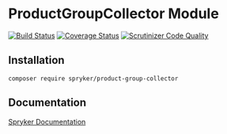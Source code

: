 # ProductGroupCollector Module
[![Build Status](https://travis-ci.org/spryker/ProductGroupCollector.svg)](https://travis-ci.org/spryker/ProductGroupCollector)
[![Coverage Status](https://coveralls.io/repos/github/spryker/ProductGroupCollector/badge.svg)](https://coveralls.io/github/spryker/ProductGroupCollector)
[![Scrutinizer Code Quality](https://scrutinizer-ci.com/g/spryker/ProductGroupCollector/badges/quality-score.png?b=master)](https://scrutinizer-ci.com/g/spryker/ProductGroupCollector/?branch=master)

## Installation

```
composer require spryker/product-group-collector
```

## Documentation

[Spryker Documentation](https://spryker.github.io)
